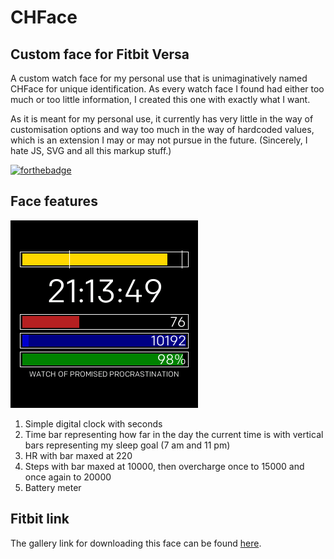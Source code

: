 # CHFace

## Custom face for Fitbit Versa

A custom watch face for my personal use that is unimaginatively named CHFace for unique identification.
As every watch face I found had either too much or too little information, I created this one with exactly what I want.

As it is meant for my personal use, it currently has very little in the way of customisation options and way too much
in the way of hardcoded values, which is an extension I may or may not pursue in the future. (Sincerely, I hate JS, SVG
and all this markup stuff.)

[![forthebadge](https://forthebadge.com/images/badges/built-with-resentment.svg)](https://forthebadge.com)

## Face features

![screenshot](./screenshot.png)

1. Simple digital clock with seconds
2. Time bar representing how far in the day the current time is with vertical bars representing my sleep goal (7 am and 11 pm)
3. HR with bar maxed at 220
4. Steps with bar maxed at 10000, then overcharge once to 15000 and once again to 20000
5. Battery meter

## Fitbit link

The gallery link for downloading this face can be found [here](https://gallery.fitbit.com/details/02bf9edd-e317-428f-9eff-59ffb9b31dbf).
